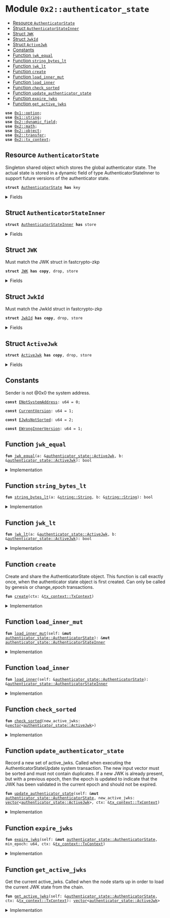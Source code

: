 
<a name="0x2_authenticator_state"></a>

# Module `0x2::authenticator_state`



-  [Resource `AuthenticatorState`](#0x2_authenticator_state_AuthenticatorState)
-  [Struct `AuthenticatorStateInner`](#0x2_authenticator_state_AuthenticatorStateInner)
-  [Struct `JWK`](#0x2_authenticator_state_JWK)
-  [Struct `JwkId`](#0x2_authenticator_state_JwkId)
-  [Struct `ActiveJwk`](#0x2_authenticator_state_ActiveJwk)
-  [Constants](#@Constants_0)
-  [Function `jwk_equal`](#0x2_authenticator_state_jwk_equal)
-  [Function `string_bytes_lt`](#0x2_authenticator_state_string_bytes_lt)
-  [Function `jwk_lt`](#0x2_authenticator_state_jwk_lt)
-  [Function `create`](#0x2_authenticator_state_create)
-  [Function `load_inner_mut`](#0x2_authenticator_state_load_inner_mut)
-  [Function `load_inner`](#0x2_authenticator_state_load_inner)
-  [Function `check_sorted`](#0x2_authenticator_state_check_sorted)
-  [Function `update_authenticator_state`](#0x2_authenticator_state_update_authenticator_state)
-  [Function `expire_jwks`](#0x2_authenticator_state_expire_jwks)
-  [Function `get_active_jwks`](#0x2_authenticator_state_get_active_jwks)


<pre><code><b>use</b> <a href="">0x1::option</a>;
<b>use</b> <a href="">0x1::string</a>;
<b>use</b> <a href="dynamic_field.md#0x2_dynamic_field">0x2::dynamic_field</a>;
<b>use</b> <a href="math.md#0x2_math">0x2::math</a>;
<b>use</b> <a href="object.md#0x2_object">0x2::object</a>;
<b>use</b> <a href="transfer.md#0x2_transfer">0x2::transfer</a>;
<b>use</b> <a href="tx_context.md#0x2_tx_context">0x2::tx_context</a>;
</code></pre>



<a name="0x2_authenticator_state_AuthenticatorState"></a>

## Resource `AuthenticatorState`

Singleton shared object which stores the global authenticator state.
The actual state is stored in a dynamic field of type AuthenticatorStateInner to support
future versions of the authenticator state.


<pre><code><b>struct</b> <a href="authenticator_state.md#0x2_authenticator_state_AuthenticatorState">AuthenticatorState</a> <b>has</b> key
</code></pre>



<details>
<summary>Fields</summary>


<dl>
<dt>
<code>id: <a href="object.md#0x2_object_UID">object::UID</a></code>
</dt>
<dd>

</dd>
<dt>
<code>version: u64</code>
</dt>
<dd>

</dd>
</dl>


</details>

<a name="0x2_authenticator_state_AuthenticatorStateInner"></a>

## Struct `AuthenticatorStateInner`



<pre><code><b>struct</b> <a href="authenticator_state.md#0x2_authenticator_state_AuthenticatorStateInner">AuthenticatorStateInner</a> <b>has</b> store
</code></pre>



<details>
<summary>Fields</summary>


<dl>
<dt>
<code>version: u64</code>
</dt>
<dd>

</dd>
<dt>
<code>active_jwks: <a href="">vector</a>&lt;<a href="authenticator_state.md#0x2_authenticator_state_ActiveJwk">authenticator_state::ActiveJwk</a>&gt;</code>
</dt>
<dd>
 List of currently active JWKs.
</dd>
</dl>


</details>

<a name="0x2_authenticator_state_JWK"></a>

## Struct `JWK`

Must match the JWK struct in fastcrypto-zkp


<pre><code><b>struct</b> <a href="authenticator_state.md#0x2_authenticator_state_JWK">JWK</a> <b>has</b> <b>copy</b>, drop, store
</code></pre>



<details>
<summary>Fields</summary>


<dl>
<dt>
<code>kty: <a href="_String">string::String</a></code>
</dt>
<dd>

</dd>
<dt>
<code>e: <a href="_String">string::String</a></code>
</dt>
<dd>

</dd>
<dt>
<code>n: <a href="_String">string::String</a></code>
</dt>
<dd>

</dd>
<dt>
<code>alg: <a href="_String">string::String</a></code>
</dt>
<dd>

</dd>
</dl>


</details>

<a name="0x2_authenticator_state_JwkId"></a>

## Struct `JwkId`

Must match the JwkId struct in fastcrypto-zkp


<pre><code><b>struct</b> <a href="authenticator_state.md#0x2_authenticator_state_JwkId">JwkId</a> <b>has</b> <b>copy</b>, drop, store
</code></pre>



<details>
<summary>Fields</summary>


<dl>
<dt>
<code>iss: <a href="_String">string::String</a></code>
</dt>
<dd>

</dd>
<dt>
<code>kid: <a href="_String">string::String</a></code>
</dt>
<dd>

</dd>
</dl>


</details>

<a name="0x2_authenticator_state_ActiveJwk"></a>

## Struct `ActiveJwk`



<pre><code><b>struct</b> <a href="authenticator_state.md#0x2_authenticator_state_ActiveJwk">ActiveJwk</a> <b>has</b> <b>copy</b>, drop, store
</code></pre>



<details>
<summary>Fields</summary>


<dl>
<dt>
<code>jwk_id: <a href="authenticator_state.md#0x2_authenticator_state_JwkId">authenticator_state::JwkId</a></code>
</dt>
<dd>

</dd>
<dt>
<code>jwk: <a href="authenticator_state.md#0x2_authenticator_state_JWK">authenticator_state::JWK</a></code>
</dt>
<dd>

</dd>
<dt>
<code>epoch: u64</code>
</dt>
<dd>

</dd>
</dl>


</details>

<a name="@Constants_0"></a>

## Constants


<a name="0x2_authenticator_state_ENotSystemAddress"></a>

Sender is not @0x0 the system address.


<pre><code><b>const</b> <a href="authenticator_state.md#0x2_authenticator_state_ENotSystemAddress">ENotSystemAddress</a>: u64 = 0;
</code></pre>



<a name="0x2_authenticator_state_CurrentVersion"></a>



<pre><code><b>const</b> <a href="authenticator_state.md#0x2_authenticator_state_CurrentVersion">CurrentVersion</a>: u64 = 1;
</code></pre>



<a name="0x2_authenticator_state_EJwksNotSorted"></a>



<pre><code><b>const</b> <a href="authenticator_state.md#0x2_authenticator_state_EJwksNotSorted">EJwksNotSorted</a>: u64 = 2;
</code></pre>



<a name="0x2_authenticator_state_EWrongInnerVersion"></a>



<pre><code><b>const</b> <a href="authenticator_state.md#0x2_authenticator_state_EWrongInnerVersion">EWrongInnerVersion</a>: u64 = 1;
</code></pre>



<a name="0x2_authenticator_state_jwk_equal"></a>

## Function `jwk_equal`



<pre><code><b>fun</b> <a href="authenticator_state.md#0x2_authenticator_state_jwk_equal">jwk_equal</a>(a: &<a href="authenticator_state.md#0x2_authenticator_state_ActiveJwk">authenticator_state::ActiveJwk</a>, b: &<a href="authenticator_state.md#0x2_authenticator_state_ActiveJwk">authenticator_state::ActiveJwk</a>): bool
</code></pre>



<details>
<summary>Implementation</summary>


<pre><code><b>fun</b> <a href="authenticator_state.md#0x2_authenticator_state_jwk_equal">jwk_equal</a>(a: &<a href="authenticator_state.md#0x2_authenticator_state_ActiveJwk">ActiveJwk</a>, b: &<a href="authenticator_state.md#0x2_authenticator_state_ActiveJwk">ActiveJwk</a>): bool {
    // note: epoch is ignored
    <b>if</b> ((&a.jwk.kty == &b.jwk.kty) &&
       (&a.jwk.e == &b.jwk.e) &&
       (&a.jwk.n == &b.jwk.n) &&
       (&a.jwk.alg == &b.jwk.alg) &&
       (&a.jwk_id.iss == &b.jwk_id.iss) &&
       (&a.jwk_id.kid == &b.jwk_id.kid)) {
        <b>true</b>
    } <b>else</b> {
        <b>false</b>
    }
}
</code></pre>



</details>

<a name="0x2_authenticator_state_string_bytes_lt"></a>

## Function `string_bytes_lt`



<pre><code><b>fun</b> <a href="authenticator_state.md#0x2_authenticator_state_string_bytes_lt">string_bytes_lt</a>(a: &<a href="_String">string::String</a>, b: &<a href="_String">string::String</a>): bool
</code></pre>



<details>
<summary>Implementation</summary>


<pre><code><b>fun</b> <a href="authenticator_state.md#0x2_authenticator_state_string_bytes_lt">string_bytes_lt</a>(a: &String, b: &String): bool {
    <b>let</b> a_bytes = <a href="_bytes">string::bytes</a>(a);
    <b>let</b> b_bytes = <a href="_bytes">string::bytes</a>(b);

    <b>if</b> (<a href="_length">vector::length</a>(a_bytes) &lt; <a href="_length">vector::length</a>(b_bytes)) {
        <b>true</b>
    } <b>else</b> <b>if</b> (<a href="_length">vector::length</a>(a_bytes) &gt; <a href="_length">vector::length</a>(b_bytes)) {
        <b>false</b>
    } <b>else</b> {
        <b>let</b> i = 0;
        <b>while</b> (i &lt; <a href="_length">vector::length</a>(a_bytes)) {
            <b>let</b> a_byte = *<a href="_borrow">vector::borrow</a>(a_bytes, i);
            <b>let</b> b_byte = *<a href="_borrow">vector::borrow</a>(b_bytes, i);
            <b>if</b> (a_byte &lt; b_byte) {
                <b>return</b> <b>true</b>;
            } <b>else</b> <b>if</b> (a_byte &gt; b_byte) {
                <b>return</b> <b>false</b>;
            };
            i = i + 1;
        };
        // all bytes are equal
        <b>false</b>
    }
}
</code></pre>



</details>

<a name="0x2_authenticator_state_jwk_lt"></a>

## Function `jwk_lt`



<pre><code><b>fun</b> <a href="authenticator_state.md#0x2_authenticator_state_jwk_lt">jwk_lt</a>(a: &<a href="authenticator_state.md#0x2_authenticator_state_ActiveJwk">authenticator_state::ActiveJwk</a>, b: &<a href="authenticator_state.md#0x2_authenticator_state_ActiveJwk">authenticator_state::ActiveJwk</a>): bool
</code></pre>



<details>
<summary>Implementation</summary>


<pre><code><b>fun</b> <a href="authenticator_state.md#0x2_authenticator_state_jwk_lt">jwk_lt</a>(a: &<a href="authenticator_state.md#0x2_authenticator_state_ActiveJwk">ActiveJwk</a>, b: &<a href="authenticator_state.md#0x2_authenticator_state_ActiveJwk">ActiveJwk</a>): bool {
    // note: epoch is ignored
    <b>if</b> (&a.jwk_id.iss != &b.jwk_id.iss) {
        <b>return</b> <a href="authenticator_state.md#0x2_authenticator_state_string_bytes_lt">string_bytes_lt</a>(&a.jwk_id.iss, &b.jwk_id.iss);
    };
    <b>if</b> (&a.jwk_id.kid != &b.jwk_id.kid) {
        <b>return</b> <a href="authenticator_state.md#0x2_authenticator_state_string_bytes_lt">string_bytes_lt</a>(&a.jwk_id.kid, &b.jwk_id.kid);
    };
    <b>if</b> (&a.jwk.kty != &b.jwk.kty) {
        <b>return</b> <a href="authenticator_state.md#0x2_authenticator_state_string_bytes_lt">string_bytes_lt</a>(&a.jwk.kty, &b.jwk.kty);
    };
    <b>if</b> (&a.jwk.e != &b.jwk.e) {
        <b>return</b> <a href="authenticator_state.md#0x2_authenticator_state_string_bytes_lt">string_bytes_lt</a>(&a.jwk.e, &b.jwk.e);
    };
    <b>if</b> (&a.jwk.n != &b.jwk.n) {
        <b>return</b> <a href="authenticator_state.md#0x2_authenticator_state_string_bytes_lt">string_bytes_lt</a>(&a.jwk.n, &b.jwk.n);
    };
    <a href="authenticator_state.md#0x2_authenticator_state_string_bytes_lt">string_bytes_lt</a>(&a.jwk.alg, &b.jwk.alg)
}
</code></pre>



</details>

<a name="0x2_authenticator_state_create"></a>

## Function `create`

Create and share the AuthenticatorState object. This function is call exactly once, when
the authenticator state object is first created.
Can only be called by genesis or change_epoch transactions.


<pre><code><b>fun</b> <a href="authenticator_state.md#0x2_authenticator_state_create">create</a>(ctx: &<a href="tx_context.md#0x2_tx_context_TxContext">tx_context::TxContext</a>)
</code></pre>



<details>
<summary>Implementation</summary>


<pre><code><b>fun</b> <a href="authenticator_state.md#0x2_authenticator_state_create">create</a>(ctx: &TxContext) {
    <b>assert</b>!(<a href="tx_context.md#0x2_tx_context_sender">tx_context::sender</a>(ctx) == @0x0, <a href="authenticator_state.md#0x2_authenticator_state_ENotSystemAddress">ENotSystemAddress</a>);

    <b>let</b> version = <a href="authenticator_state.md#0x2_authenticator_state_CurrentVersion">CurrentVersion</a>;

    <b>let</b> inner = <a href="authenticator_state.md#0x2_authenticator_state_AuthenticatorStateInner">AuthenticatorStateInner</a> {
        version,
        active_jwks: <a href="">vector</a>[],
    };

    <b>let</b> self = <a href="authenticator_state.md#0x2_authenticator_state_AuthenticatorState">AuthenticatorState</a> {
        id: <a href="object.md#0x2_object_authenticator_state">object::authenticator_state</a>(),
        version,
    };

    <a href="dynamic_field.md#0x2_dynamic_field_add">dynamic_field::add</a>(&<b>mut</b> self.id, version, inner);
    <a href="transfer.md#0x2_transfer_share_object">transfer::share_object</a>(self);
}
</code></pre>



</details>

<a name="0x2_authenticator_state_load_inner_mut"></a>

## Function `load_inner_mut`



<pre><code><b>fun</b> <a href="authenticator_state.md#0x2_authenticator_state_load_inner_mut">load_inner_mut</a>(self: &<b>mut</b> <a href="authenticator_state.md#0x2_authenticator_state_AuthenticatorState">authenticator_state::AuthenticatorState</a>): &<b>mut</b> <a href="authenticator_state.md#0x2_authenticator_state_AuthenticatorStateInner">authenticator_state::AuthenticatorStateInner</a>
</code></pre>



<details>
<summary>Implementation</summary>


<pre><code><b>fun</b> <a href="authenticator_state.md#0x2_authenticator_state_load_inner_mut">load_inner_mut</a>(
    self: &<b>mut</b> <a href="authenticator_state.md#0x2_authenticator_state_AuthenticatorState">AuthenticatorState</a>,
): &<b>mut</b> <a href="authenticator_state.md#0x2_authenticator_state_AuthenticatorStateInner">AuthenticatorStateInner</a> {
    <b>let</b> version = self.version;

    // replace this <b>with</b> a lazy <b>update</b> function when we add a new version of the inner <a href="object.md#0x2_object">object</a>.
    <b>assert</b>!(version == <a href="authenticator_state.md#0x2_authenticator_state_CurrentVersion">CurrentVersion</a>, <a href="authenticator_state.md#0x2_authenticator_state_EWrongInnerVersion">EWrongInnerVersion</a>);

    <b>let</b> inner: &<b>mut</b> <a href="authenticator_state.md#0x2_authenticator_state_AuthenticatorStateInner">AuthenticatorStateInner</a> = <a href="dynamic_field.md#0x2_dynamic_field_borrow_mut">dynamic_field::borrow_mut</a>(&<b>mut</b> self.id, self.version);

    <b>assert</b>!(inner.version == version, <a href="authenticator_state.md#0x2_authenticator_state_EWrongInnerVersion">EWrongInnerVersion</a>);
    inner
}
</code></pre>



</details>

<a name="0x2_authenticator_state_load_inner"></a>

## Function `load_inner`



<pre><code><b>fun</b> <a href="authenticator_state.md#0x2_authenticator_state_load_inner">load_inner</a>(self: &<a href="authenticator_state.md#0x2_authenticator_state_AuthenticatorState">authenticator_state::AuthenticatorState</a>): &<a href="authenticator_state.md#0x2_authenticator_state_AuthenticatorStateInner">authenticator_state::AuthenticatorStateInner</a>
</code></pre>



<details>
<summary>Implementation</summary>


<pre><code><b>fun</b> <a href="authenticator_state.md#0x2_authenticator_state_load_inner">load_inner</a>(
    self: &<a href="authenticator_state.md#0x2_authenticator_state_AuthenticatorState">AuthenticatorState</a>,
): &<a href="authenticator_state.md#0x2_authenticator_state_AuthenticatorStateInner">AuthenticatorStateInner</a> {
    <b>let</b> version = self.version;

    // replace this <b>with</b> a lazy <b>update</b> function when we add a new version of the inner <a href="object.md#0x2_object">object</a>.
    <b>assert</b>!(version == <a href="authenticator_state.md#0x2_authenticator_state_CurrentVersion">CurrentVersion</a>, <a href="authenticator_state.md#0x2_authenticator_state_EWrongInnerVersion">EWrongInnerVersion</a>);

    <b>let</b> inner: &<a href="authenticator_state.md#0x2_authenticator_state_AuthenticatorStateInner">AuthenticatorStateInner</a> = <a href="dynamic_field.md#0x2_dynamic_field_borrow">dynamic_field::borrow</a>(&self.id, self.version);

    <b>assert</b>!(inner.version == version, <a href="authenticator_state.md#0x2_authenticator_state_EWrongInnerVersion">EWrongInnerVersion</a>);
    inner
}
</code></pre>



</details>

<a name="0x2_authenticator_state_check_sorted"></a>

## Function `check_sorted`



<pre><code><b>fun</b> <a href="authenticator_state.md#0x2_authenticator_state_check_sorted">check_sorted</a>(new_active_jwks: &<a href="">vector</a>&lt;<a href="authenticator_state.md#0x2_authenticator_state_ActiveJwk">authenticator_state::ActiveJwk</a>&gt;)
</code></pre>



<details>
<summary>Implementation</summary>


<pre><code><b>fun</b> <a href="authenticator_state.md#0x2_authenticator_state_check_sorted">check_sorted</a>(new_active_jwks: &<a href="">vector</a>&lt;<a href="authenticator_state.md#0x2_authenticator_state_ActiveJwk">ActiveJwk</a>&gt;) {
    <b>let</b> i = 0;
    <b>while</b> (i &lt; <a href="_length">vector::length</a>(new_active_jwks) - 1) {
        <b>let</b> a = <a href="_borrow">vector::borrow</a>(new_active_jwks, i);
        <b>let</b> b = <a href="_borrow">vector::borrow</a>(new_active_jwks, i + 1);
        <b>assert</b>!(<a href="authenticator_state.md#0x2_authenticator_state_jwk_lt">jwk_lt</a>(a, b), <a href="authenticator_state.md#0x2_authenticator_state_EJwksNotSorted">EJwksNotSorted</a>);
        i = i + 1;
    };
}
</code></pre>



</details>

<a name="0x2_authenticator_state_update_authenticator_state"></a>

## Function `update_authenticator_state`

Record a new set of active_jwks. Called when executing the AuthenticatorStateUpdate system
transaction. The new input vector must be sorted and must not contain duplicates.
If a new JWK is already present, but with a previous epoch, then the epoch is updated to
indicate that the JWK has been validated in the current epoch and should not be expired.


<pre><code><b>fun</b> <a href="authenticator_state.md#0x2_authenticator_state_update_authenticator_state">update_authenticator_state</a>(self: &<b>mut</b> <a href="authenticator_state.md#0x2_authenticator_state_AuthenticatorState">authenticator_state::AuthenticatorState</a>, new_active_jwks: <a href="">vector</a>&lt;<a href="authenticator_state.md#0x2_authenticator_state_ActiveJwk">authenticator_state::ActiveJwk</a>&gt;, ctx: &<a href="tx_context.md#0x2_tx_context_TxContext">tx_context::TxContext</a>)
</code></pre>



<details>
<summary>Implementation</summary>


<pre><code><b>fun</b> <a href="authenticator_state.md#0x2_authenticator_state_update_authenticator_state">update_authenticator_state</a>(
    self: &<b>mut</b> <a href="authenticator_state.md#0x2_authenticator_state_AuthenticatorState">AuthenticatorState</a>,
    new_active_jwks: <a href="">vector</a>&lt;<a href="authenticator_state.md#0x2_authenticator_state_ActiveJwk">ActiveJwk</a>&gt;,
    ctx: &TxContext,
) {
    // Validator will make a special system call <b>with</b> sender set <b>as</b> 0x0.
    <b>assert</b>!(<a href="tx_context.md#0x2_tx_context_sender">tx_context::sender</a>(ctx) == @0x0, <a href="authenticator_state.md#0x2_authenticator_state_ENotSystemAddress">ENotSystemAddress</a>);

    <a href="authenticator_state.md#0x2_authenticator_state_check_sorted">check_sorted</a>(&new_active_jwks);

    <b>let</b> inner = <a href="authenticator_state.md#0x2_authenticator_state_load_inner_mut">load_inner_mut</a>(self);

    <b>let</b> res = <a href="">vector</a>[];
    <b>let</b> i = 0;
    <b>let</b> j = 0;
    <b>let</b> active_jwks_len = <a href="_length">vector::length</a>(&inner.active_jwks);
    <b>let</b> new_active_jwks_len = <a href="_length">vector::length</a>(&new_active_jwks);

    <b>while</b> (i &lt; active_jwks_len && j &lt; new_active_jwks_len) {
        <b>let</b> old_jwk = <a href="_borrow">vector::borrow</a>(&inner.active_jwks, i);
        <b>let</b> new_jwk = <a href="_borrow">vector::borrow</a>(&new_active_jwks, j);

        // when they are equal, push only one, but <b>use</b> the max epoch of the two
        <b>if</b> (<a href="authenticator_state.md#0x2_authenticator_state_jwk_equal">jwk_equal</a>(old_jwk, new_jwk)) {
            <b>let</b> jwk = *old_jwk;
            jwk.epoch = <a href="math.md#0x2_math_max">math::max</a>(old_jwk.epoch, new_jwk.epoch);
            <a href="_push_back">vector::push_back</a>(&<b>mut</b> res, jwk);
            i = i + 1;
            j = j + 1;
        } <b>else</b> <b>if</b> (<a href="authenticator_state.md#0x2_authenticator_state_jwk_lt">jwk_lt</a>(old_jwk, new_jwk)) {
            <a href="_push_back">vector::push_back</a>(&<b>mut</b> res, *old_jwk);
            i = i + 1;
        } <b>else</b> {
            <a href="_push_back">vector::push_back</a>(&<b>mut</b> res, *new_jwk);
            j = j + 1;
        }
    };

    <b>while</b> (i &lt; active_jwks_len) {
        <a href="_push_back">vector::push_back</a>(&<b>mut</b> res, *<a href="_borrow">vector::borrow</a>(&inner.active_jwks, i));
        i = i + 1;
    };
    <b>while</b> (j &lt; new_active_jwks_len) {
        <a href="_push_back">vector::push_back</a>(&<b>mut</b> res, *<a href="_borrow">vector::borrow</a>(&new_active_jwks, j));
        j = j + 1;
    };

    inner.active_jwks = res;
}
</code></pre>



</details>

<a name="0x2_authenticator_state_expire_jwks"></a>

## Function `expire_jwks`



<pre><code><b>fun</b> <a href="authenticator_state.md#0x2_authenticator_state_expire_jwks">expire_jwks</a>(self: &<b>mut</b> <a href="authenticator_state.md#0x2_authenticator_state_AuthenticatorState">authenticator_state::AuthenticatorState</a>, min_epoch: u64, ctx: &<a href="tx_context.md#0x2_tx_context_TxContext">tx_context::TxContext</a>)
</code></pre>



<details>
<summary>Implementation</summary>


<pre><code><b>fun</b> <a href="authenticator_state.md#0x2_authenticator_state_expire_jwks">expire_jwks</a>(
    self: &<b>mut</b> <a href="authenticator_state.md#0x2_authenticator_state_AuthenticatorState">AuthenticatorState</a>,
    // any jwk below this epoch is not retained
    min_epoch: u64,
    ctx: &TxContext) {
    // This will only be called by sui_system::advance_epoch
    <b>assert</b>!(<a href="tx_context.md#0x2_tx_context_sender">tx_context::sender</a>(ctx) == @0x0, <a href="authenticator_state.md#0x2_authenticator_state_ENotSystemAddress">ENotSystemAddress</a>);

    <b>let</b> inner = <a href="authenticator_state.md#0x2_authenticator_state_load_inner_mut">load_inner_mut</a>(self);

    <b>let</b> len = <a href="_length">vector::length</a>(&inner.active_jwks);

    // first we count how many jwks from each issuer are above the min_epoch
    // and store the counts in a <a href="">vector</a> that parallels the (sorted) active_jwks <a href="">vector</a>
    <b>let</b> issuer_max_epochs = <a href="">vector</a>[];
    <b>let</b> i = 0;
    <b>let</b> prev_issuer: Option&lt;String&gt; = <a href="_none">option::none</a>();

    <b>while</b> (i &lt; len) {
        <b>let</b> cur = <a href="_borrow">vector::borrow</a>(&inner.active_jwks, i);
        <b>let</b> cur_iss = &cur.jwk_id.iss;
        <b>if</b> (<a href="_is_none">option::is_none</a>(&prev_issuer)) {
            <a href="_fill">option::fill</a>(&<b>mut</b> prev_issuer, *cur_iss);
            <a href="_push_back">vector::push_back</a>(&<b>mut</b> issuer_max_epochs, cur.epoch);
        } <b>else</b> {
            <b>if</b> (cur_iss == <a href="_borrow">option::borrow</a>(&prev_issuer)) {
                <b>let</b> back = <a href="_length">vector::length</a>(&issuer_max_epochs) - 1;
                <b>let</b> prev_max_epoch = <a href="_borrow_mut">vector::borrow_mut</a>(&<b>mut</b> issuer_max_epochs, back);
                *prev_max_epoch = <a href="math.md#0x2_math_max">math::max</a>(*prev_max_epoch, cur.epoch);
            } <b>else</b> {
                *<a href="_borrow_mut">option::borrow_mut</a>(&<b>mut</b> prev_issuer) = *cur_iss;
                <a href="_push_back">vector::push_back</a>(&<b>mut</b> issuer_max_epochs, cur.epoch);
            }
        };
        i = i + 1;
    };

    // Now, filter out any JWKs that are below the min_epoch, unless that issuer <b>has</b> no
    // JWKs &gt;= the min_epoch, in which case we keep all of them.
    <b>let</b> new_active_jwks: <a href="">vector</a>&lt;<a href="authenticator_state.md#0x2_authenticator_state_ActiveJwk">ActiveJwk</a>&gt; = <a href="">vector</a>[];
    <b>let</b> prev_issuer: Option&lt;String&gt; = <a href="_none">option::none</a>();
    <b>let</b> i = 0;
    <b>let</b> j = 0;
    <b>while</b> (i &lt; len) {
        <b>let</b> jwk = <a href="_borrow">vector::borrow</a>(&inner.active_jwks, i);
        <b>let</b> cur_iss = &jwk.jwk_id.iss;

        <b>if</b> (<a href="_is_none">option::is_none</a>(&prev_issuer)) {
            <a href="_fill">option::fill</a>(&<b>mut</b> prev_issuer, *cur_iss);
        } <b>else</b> <b>if</b> (cur_iss != <a href="_borrow">option::borrow</a>(&prev_issuer)) {
            *<a href="_borrow_mut">option::borrow_mut</a>(&<b>mut</b> prev_issuer) = *cur_iss;
            j = j + 1;
        };

        <b>let</b> max_epoch_for_iss = <a href="_borrow">vector::borrow</a>(&issuer_max_epochs, j);

        // TODO: <b>if</b> the iss for this jwk <b>has</b> *no* jwks that meet the minimum epoch,
        // then expire nothing.
        <b>if</b> (*max_epoch_for_iss &lt; min_epoch || jwk.epoch &gt;= min_epoch) {
            <a href="_push_back">vector::push_back</a>(&<b>mut</b> new_active_jwks, *jwk);
        };
        i = i + 1;
    };
    inner.active_jwks = new_active_jwks;
}
</code></pre>



</details>

<a name="0x2_authenticator_state_get_active_jwks"></a>

## Function `get_active_jwks`

Get the current active_jwks. Called when the node starts up in order to load the current
JWK state from the chain.


<pre><code><b>fun</b> <a href="authenticator_state.md#0x2_authenticator_state_get_active_jwks">get_active_jwks</a>(self: &<a href="authenticator_state.md#0x2_authenticator_state_AuthenticatorState">authenticator_state::AuthenticatorState</a>, ctx: &<a href="tx_context.md#0x2_tx_context_TxContext">tx_context::TxContext</a>): <a href="">vector</a>&lt;<a href="authenticator_state.md#0x2_authenticator_state_ActiveJwk">authenticator_state::ActiveJwk</a>&gt;
</code></pre>



<details>
<summary>Implementation</summary>


<pre><code><b>fun</b> <a href="authenticator_state.md#0x2_authenticator_state_get_active_jwks">get_active_jwks</a>(
    self: &<a href="authenticator_state.md#0x2_authenticator_state_AuthenticatorState">AuthenticatorState</a>,
    ctx: &TxContext,
): <a href="">vector</a>&lt;<a href="authenticator_state.md#0x2_authenticator_state_ActiveJwk">ActiveJwk</a>&gt; {
    <b>assert</b>!(<a href="tx_context.md#0x2_tx_context_sender">tx_context::sender</a>(ctx) == @0x0, <a href="authenticator_state.md#0x2_authenticator_state_ENotSystemAddress">ENotSystemAddress</a>);
    <a href="authenticator_state.md#0x2_authenticator_state_load_inner">load_inner</a>(self).active_jwks
}
</code></pre>



</details>
